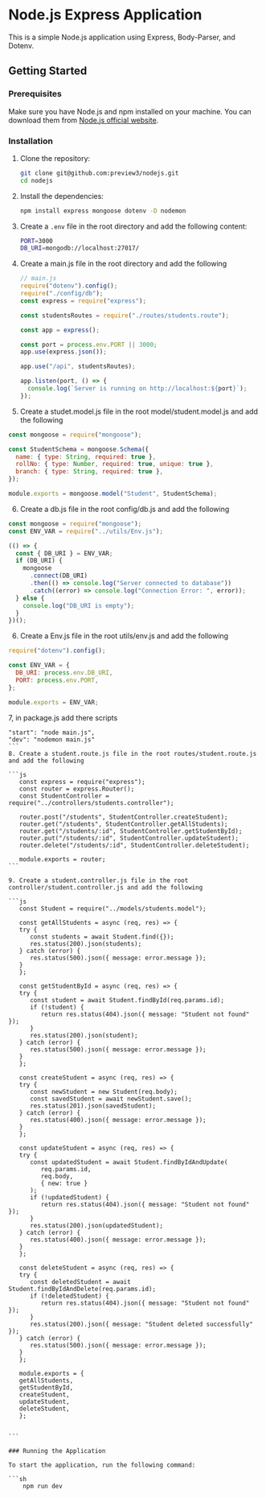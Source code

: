 # Node.js Express Application

This is a simple Node.js application using Express, Body-Parser, and Dotenv.

## Getting Started

### Prerequisites

Make sure you have Node.js and npm installed on your machine. You can download them from [Node.js official website](https://nodejs.org/).

### Installation

1. Clone the repository:

   ```sh
   git clone git@github.com:preview3/nodejs.git
   cd nodejs
   ```

2. Install the dependencies:

   ```sh
   npm install express mongoose dotenv -D nodemon
   ```

3. Create a `.env` file in the root directory and add the following content:
   ```sh
   PORT=3000
   DB_URI=mongodb://localhost:27017/
   ```
4. Create a main.js file in the root directory and add the following

   ```js
   // main.js
   require("dotenv").config();
   require("./config/db");
   const express = require("express");

   const studentsRoutes = require("./routes/students.route");

   const app = express();

   const port = process.env.PORT || 3000;
   app.use(express.json());

   app.use("/api", studentsRoutes);

   app.listen(port, () => {
     console.log(`Server is running on http://localhost:${port}`);
   });
   ```

5. Create a studet.model.js file in the root model/student.model.js and add the following

```js
const mongoose = require("mongoose");

const StudentSchema = mongoose.Schema({
  name: { type: String, required: true },
  rollNo: { type: Number, required: true, unique: true },
  branch: { type: String, required: true },
});

module.exports = mongoose.model("Student", StudentSchema);
```

6. Create a db.js file in the root config/db.js and add the following

```js
const mongoose = require("mongoose");
const ENV_VAR = require("../utils/Env.js");

(() => {
  const { DB_URI } = ENV_VAR;
  if (DB_URI) {
    mongoose
      .connect(DB_URI)
      .then(() => console.log("Server connected to database"))
      .catch((error) => console.log("Connection Error: ", error));
  } else {
    console.log("DB_URI is empty");
  }
})();
```

6. Create a Env.js file in the root utils/env.js and add the following

```js
require("dotenv").config();

const ENV_VAR = {
  DB_URI: process.env.DB_URI,
  PORT: process.env.PORT,
};

module.exports = ENV_VAR;
```

7, in package.js add there scripts

````
"start": "node main.js",
"dev": "nodemon main.js"
```
8. Create a student.route.js file in the root routes/student.route.js and add the following

```js
   const express = require("express");
   const router = express.Router();
   const StudentController = require("../controllers/students.controller");

   router.post("/students", StudentController.createStudent);
   router.get("/students", StudentController.getAllStudents);
   router.get("/students/:id", StudentController.getStudentById);
   router.put("/students/:id", StudentController.updateStudent);
   router.delete("/students/:id", StudentController.deleteStudent);

   module.exports = router;
```

9. Create a student.controller.js file in the root controller/student.controller.js and add the following

```js
   const Student = require("../models/students.model");

   const getAllStudents = async (req, res) => {
   try {
      const students = await Student.find({});
      res.status(200).json(students);
   } catch (error) {
      res.status(500).json({ message: error.message });
   }
   };

   const getStudentById = async (req, res) => {
   try {
      const student = await Student.findById(req.params.id);
      if (!student) {
         return res.status(404).json({ message: "Student not found" });
      }
      res.status(200).json(student);
   } catch (error) {
      res.status(500).json({ message: error.message });
   }
   };

   const createStudent = async (req, res) => {
   try {
      const newStudent = new Student(req.body);
      const savedStudent = await newStudent.save();
      res.status(201).json(savedStudent);
   } catch (error) {
      res.status(400).json({ message: error.message });
   }
   };

   const updateStudent = async (req, res) => {
   try {
      const updatedStudent = await Student.findByIdAndUpdate(
         req.params.id,
         req.body,
         { new: true }
      );
      if (!updatedStudent) {
         return res.status(404).json({ message: "Student not found" });
      }
      res.status(200).json(updatedStudent);
   } catch (error) {
      res.status(400).json({ message: error.message });
   }
   };

   const deleteStudent = async (req, res) => {
   try {
      const deletedStudent = await Student.findByIdAndDelete(req.params.id);
      if (!deletedStudent) {
         return res.status(404).json({ message: "Student not found" });
      }
      res.status(200).json({ message: "Student deleted successfully" });
   } catch (error) {
      res.status(500).json({ message: error.message });
   }
   };

   module.exports = {
   getAllStudents,
   getStudentById,
   createStudent,
   updateStudent,
   deleteStudent,
   };


```

### Running the Application

To start the application, run the following command:

```sh
    npm run dev
````
